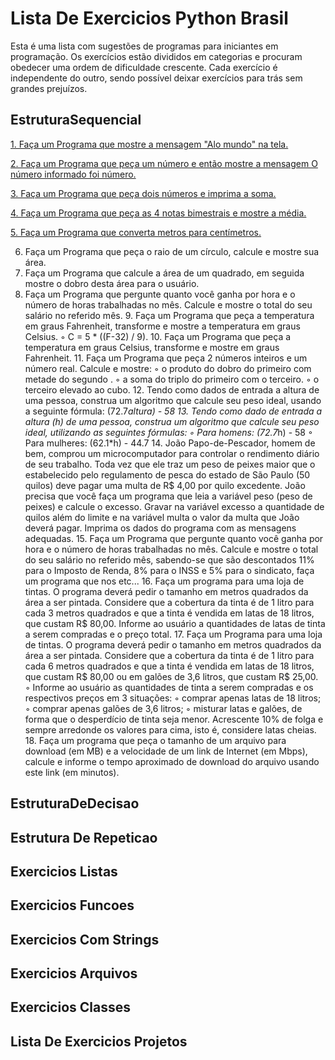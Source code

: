 # Lista De Exercicios Python Brasil

Esta é uma lista com sugestões de programas para iniciantes em programação. Os exercícios estão divididos em categorias e procuram obedecer uma ordem de dificuldade crescente. Cada exercício é independente do outro, sendo possível deixar exercícios para trás sem grandes prejuízos.


## EstruturaSequencial

[1. Faça um Programa que mostre a mensagem "Alo mundo" na tela.](/Estrutura%20sequencial/1.py)

[2. Faça um Programa que peça um número e então mostre a mensagem O número informado foi número.](/Estrutura%20sequencial/2.py)

[3. Faça um Programa que peça dois números e imprima a soma.](/Estrutura%20sequencial/3.py)

[4. Faça um Programa que peça as 4 notas bimestrais e mostre a média.](/Estrutura%20sequencial/4.py)

[5. Faça um Programa que converta metros para centímetros.](/Estrutura%20sequencial/5.py)

6. Faça um Programa que peça o raio de um círculo, calcule e mostre sua área.
7. Faça um Programa que calcule a área de um quadrado, em seguida mostre o dobro desta área para o usuário.
8. Faça um Programa que pergunte quanto você ganha por hora e o número de horas trabalhadas no mês. Calcule e mostre o total do seu salário no referido mês.
    9. Faça um Programa que peça a temperatura em graus Fahrenheit, transforme e mostre a temperatura em graus Celsius.
        ◦ C = 5 * ((F-32) / 9).
    10. Faça um Programa que peça a temperatura em graus Celsius, transforme e mostre em graus Fahrenheit.
    11. Faça um Programa que peça 2 números inteiros e um número real. Calcule e mostre:
        ◦ o produto do dobro do primeiro com metade do segundo .
        ◦ a soma do triplo do primeiro com o terceiro.
        ◦ o terceiro elevado ao cubo.
    12. Tendo como dados de entrada a altura de uma pessoa, construa um algoritmo que calcule seu peso ideal, usando a seguinte fórmula: (72.7*altura) - 58
    13. Tendo como dado de entrada a altura (h) de uma pessoa, construa um algoritmo que calcule seu peso ideal, utilizando as seguintes fórmulas:
        ◦ Para homens: (72.7*h) - 58
        ◦ Para mulheres: (62.1*h) - 44.7
    14. João Papo-de-Pescador, homem de bem, comprou um microcomputador para controlar o rendimento diário de seu trabalho. Toda vez que ele traz um peso de peixes maior que o estabelecido pelo regulamento de pesca do estado de São Paulo (50 quilos) deve pagar uma multa de R$ 4,00 por quilo excedente. João precisa que você faça um programa que leia a variável peso (peso de peixes) e calcule o excesso. Gravar na variável excesso a quantidade de quilos além do limite e na variável multa o valor da multa que João deverá pagar. Imprima os dados do programa com as mensagens adequadas.
    15. Faça um Programa que pergunte quanto você ganha por hora e o número de horas trabalhadas no mês. Calcule e mostre o total do seu salário no referido mês, sabendo-se que são descontados 11% para o Imposto de Renda, 8% para o INSS e 5% para o sindicato, faça um programa que nos etc...
    16. Faça um programa para uma loja de tintas. O programa deverá pedir o tamanho em metros quadrados da área a ser pintada. Considere que a cobertura da tinta é de 1 litro para cada 3 metros quadrados e que a tinta é vendida em latas de 18 litros, que custam R$ 80,00. Informe ao usuário a quantidades de latas de tinta a serem compradas e o preço total.
    17. Faça um Programa para uma loja de tintas. O programa deverá pedir o tamanho em metros quadrados da área a ser pintada. Considere que a cobertura da tinta é de 1 litro para cada 6 metros quadrados e que a tinta é vendida em latas de 18 litros, que custam R$ 80,00 ou em galões de 3,6 litros, que custam R$ 25,00.
        ◦ Informe ao usuário as quantidades de tinta a serem compradas e os respectivos preços em 3 situações:
        ◦ comprar apenas latas de 18 litros;
        ◦ comprar apenas galões de 3,6 litros;
        ◦ misturar latas e galões, de forma que o desperdício de tinta seja menor. Acrescente 10% de folga e sempre arredonde os valores para cima, isto é, considere latas cheias.
    18. Faça um programa que peça o tamanho de um arquivo para download (em MB) e a velocidade de um link de Internet (em Mbps), calcule e informe o tempo aproximado de download do arquivo usando este link (em minutos).


## EstruturaDeDecisao

## Estrutura De Repeticao

## Exercicios Listas

## Exercicios Funcoes

## Exercicios Com Strings

## Exercicios Arquivos

## Exercicios Classes

## Lista De Exercicios Projetos


